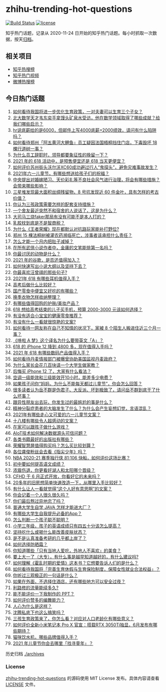# zhihu-trending-hot-questions

[![Build Status](https://github.com/justjavac/zhihu-trending-hot-questions/workflows/ci/badge.svg?branch=master)](https://github.com/justjavac/zhihu-trending-hot-questions/actions)
[![license](https://img.shields.io/github/license/justjavac/zhihu-trending-hot-questions)](https://github.com/justjavac/zhihu-trending-hot-questions/blob/master/LICENSE)

知乎热门话题，记录从 2020-11-24 日开始的知乎热门话题。每小时抓取一次数据，按天[归档](./archives)。

## 相关项目

- [知乎热搜榜](https://github.com/justjavac/zhihu-trending-top-search)
- [知乎热门视频](https://github.com/justjavac/zhihu-trending-hot-video)
- [微博热搜榜](https://github.com/justjavac/weibo-trending-hot-search)

## 今日热门话题

<!-- BEGIN -->
<!-- 最后更新时间 Tue Jun 01 2021 08:59:17 GMT+0800 (China Standard Time) -->

1. [如何看待我国将进一步优化生育政策，一对夫妻可以生育三个子女？](https://www.zhihu.com/question/462390587)
2. [北大数学天才韦东奕手拿馒头矿泉水受访，他在数学领域取得了哪些成就？给我们哪些启示？](https://www.zhihu.com/question/462169322)
3. [hr说底薪给的是6000，但邮件上写4000底薪+2000绩效，请问有什么陷阱吗？](https://www.zhihu.com/question/279752230)
4. [如何看待郑州「阿五黄河大鲤鱼」员工疑因法国梧桐挡住门店，下毒毁坏 18
   棵行道树一事？](https://www.zhihu.com/question/461978699)
5. [为什么员工辞职时，领导都要象征性的挽留一下？](https://www.zhihu.com/question/459351020)
6. [2021 年的 618 活动中，是预售便宜还是 618
   当天更便宜？](https://www.zhihu.com/question/461194384)
7. [如何评价苏州街头沃尔沃XC60成功避过行人“鬼探头”，避免灾难事故发生？](https://www.zhihu.com/question/461921854)
8. [2021年六一儿童节，有哪些想送给孩子们的祝福？](https://www.zhihu.com/question/460101703)
9. [中央提出对婚嫁陋习、天价彩礼等不良社会风气进行治理，将会有哪些措施？会带来哪些影响？](https://www.zhihu.com/question/462399146)
10. [三星堆发现最大面积丝绸残留物，8 号坑发现近 60
    件金叶，具有怎样的考古价值？](https://www.zhihu.com/question/462198382)
11. [你认为三孩政策需要怎样的配套支持措施？](https://www.zhihu.com/question/462397663)
12. [一个舍友最近突然不和宿舍的人说话了，这是为什么？](https://www.zhihu.com/question/39650172)
13. [大司马三烧faker那局有没有可能不是本人打的？](https://www.zhihu.com/question/459219863)
14. [乳胶枕到底是不是智商税？](https://www.zhihu.com/question/419436850)
15. [为什么《王者荣耀》现在都默认对抗路玩家能补打野位?](https://www.zhihu.com/question/462063708)
16. [郑州 15 棵法桐树被灌农药濒临死亡，涉事者该承担什么责任？](https://www.zhihu.com/question/462006651)
17. [怎么才能一个月内把肚子减掉？](https://www.zhihu.com/question/317186157)
18. [在所有武侠小说作者中，金庸的文笔能排第一名吗？](https://www.zhihu.com/question/456865389)
19. [你最讨厌的动物是什么？](https://www.zhihu.com/question/267832435)
20. [2021 年的谷歌，是否还值得加入？](https://www.zhihu.com/question/458195341)
21. [如何快速写出小说大纲以及坚持下去？](https://www.zhihu.com/question/449775669)
22. [你最喜欢汪曾祺的那些句子?](https://www.zhihu.com/question/388687632)
23. [2021年 618 有哪些耳机值得入手？](https://www.zhihu.com/question/457255311)
24. [高考后做什么比较好？](https://www.zhihu.com/question/461598440)
25. [国产零食中便宜又好吃的有哪些？](https://www.zhihu.com/question/54935877)
26. [换季衣物怎样收纳整理？](https://www.zhihu.com/question/404931224)
27. [有哪些值得回购的护肤/美妆产品？](https://www.zhihu.com/question/62292007)
28. [618 想给高考结束的儿子买手机，预算 2000-3000
    元该如何选择？](https://www.zhihu.com/question/460341652)
29. [有没有适合小宝宝的健康零食推荐？](https://www.zhihu.com/question/39035955)
30. [有没有什么一看就很惊艳的文案?](https://www.zhihu.com/question/455197041)
31. [如何看待一网友称在自己不知情的状况下，家被 8
    个陌生人搬进住近三个月一事？](https://www.zhihu.com/question/461252891)
32. [《哆啦 A 梦》这个译名为什么要带英文「A」？](https://www.zhihu.com/question/30836738)
33. [618 的 iPhone 12 降到 4800
    多，现在值得入手吗？](https://www.zhihu.com/question/462118314)
34. [2021 年 618 有哪些数码产品值得入手？](https://www.zhihu.com/question/458701072)
35. [如何看待丹麦情报部门被曝曾协助美国监视丹麦政府？](https://www.zhihu.com/question/462342888)
36. [为什么家长会花几百块请一个大学生做家教？](https://www.zhihu.com/question/290772385)
37. [后悔买 iPhone 12 了，大家有什么看法？](https://www.zhihu.com/question/445160711)
38. [空调一级能效和三级能效开10小时，能差多少电费？](https://www.zhihu.com/question/329341284)
39. [如果孩子问你“妈妈，为什么不能每天都过儿童节”，你会怎么回答？](https://www.zhihu.com/question/461277051)
40. [很多读者认为岳不群是伪君子、大反派、坏到极致了，请问岳不群到底干了什么坏事？](https://www.zhihu.com/question/328943013)
41. [跟异性朋友出去玩，你发生过的最尴尬的事是什么？](https://www.zhihu.com/question/281832872)
42. [精神分裂症患者的大脑发生了什么？为什么会产生妄想幻觉，言语混乱？](https://www.zhihu.com/question/60875758)
43. [2021年有哪些走心又可爱的六一儿童节文案？](https://www.zhihu.com/question/461411396)
44. [十八楼有哪些令人超感动的文案？](https://www.zhihu.com/question/455124761)
45. [在家可以跟孩子做什么游戏？](https://www.zhihu.com/question/391201046)
46. [AIoT技术如何解决数据源头可信问题？](https://www.zhihu.com/question/458050308)
47. [各类书籍最好的出版社有哪些？](https://www.zhihu.com/question/48604500)
48. [荣耀智慧屏值得购买吗？怎么买比较划算？](https://www.zhihu.com/question/462348216)
49. [各位龚俊粉丝会去看《指尖少年》吗？](https://www.zhihu.com/question/456052901)
50. [NBA 2020-21 赛季独行侠 81:106
    快船，如何评价这场比赛？](https://www.zhihu.com/question/462330301)
51. [初中要如何提高语文成绩？](https://www.zhihu.com/question/418605306)
52. [浓眉伤退，你更看好湖人和太阳哪个晋级？](https://www.zhihu.com/question/462327535)
53. [CFHD 于 6 月正式开放，你看好它的未来吗？](https://www.zhihu.com/question/459837419)
54. [20多年的旧房想简单快速改造一下，从哪里入手比较好？](https://www.zhihu.com/question/460487422)
55. [有什么让人一看就觉得“这个人好有意思啊”的文案？](https://www.zhihu.com/question/376417418)
56. [你会记着一个人很久很久吗？](https://www.zhihu.com/question/461880348)
57. [你们最后熬过异地恋了吗？](https://www.zhihu.com/question/364054443)
58. [普通大学生自学 JAVA 怎样才能进大厂？](https://www.zhihu.com/question/387717615)
59. [有哪些大学生自我提升必备的App？](https://www.zhihu.com/question/320804037)
60. [怎么判断一个孩子聪不聪明？](https://www.zhihu.com/question/460441961)
61. [小学三年级，孩子的英语成绩只有四五十分该怎么提高？](https://www.zhihu.com/question/460448304)
62. [坚持吃什么或喝什么能改善皮肤状态？](https://www.zhihu.com/question/284643508)
63. [是不是认真准备考研的几乎都上岸了？](https://www.zhihu.com/question/452073317)
64. [如何选择防晒霜？](https://www.zhihu.com/question/23782066)
65. [你知道哪些「只有当地人爱吃，外地人不喜欢」的美食？](https://www.zhihu.com/question/461730414)
66. [要上大一了（大专），有什么事是越早知道越好的，有什么建议吗?](https://www.zhihu.com/question/454529413)
67. [如何理解《霍乱时期的爱情》这本书？它想要告诉人们的是什么？](https://www.zhihu.com/question/274223889)
68. [如何看待我国将「完善生育休假与生育保险制度，保障女性就业合法权益」？](https://www.zhihu.com/question/462395582)
69. [你听过三观极正的一句话是什么？](https://www.zhihu.com/question/316797926)
70. [如果在外面，不选择住酒店，还有哪些地方可以安全过夜？](https://www.zhihu.com/question/460644032)
71. [利路修的流量能续多久?](https://www.zhihu.com/question/461929162)
72. [能不能评价一下我制作的 PPT？](https://www.zhihu.com/question/460696678)
73. [如何评价赞多的编舞能力？](https://www.zhihu.com/question/462219851)
74. [人心为什么是这样？](https://www.zhihu.com/question/460333793)
75. [沈腾私底下也这么搞笑吗？](https://www.zhihu.com/question/449715891)
76. [三孩生育政策来了，你怎么看？对应对人口老龄化有哪些意义？](https://www.zhihu.com/question/462391662)
77. [如何评价全新小米笔记本 Pro X 官宣：搭载RTX
    3050Ti独显，6月发布有哪些期待？](https://www.zhihu.com/question/459262263)
78. [猫咪饮水机，哪些品牌值得入手？](https://www.zhihu.com/question/39724176)
79. [2021 年儿童节你会去哪里「找寻童年」？](https://www.zhihu.com/question/458857970)

<!-- END -->

历史归档 [./archives](./archives)

### License

[zhihu-trending-hot-questions](https://github.com/justjavac/zhihu-trending-hot-questions)
的源码使用 MIT License 发布。具体内容请查看 [LICENSE](./LICENSE) 文件。
